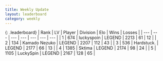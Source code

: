 ```yaml
---
title: Weekly Update
layout: leaderboard
category: weekly
---
```


{: .leaderboard}
| Rank | LV | Player | Division | Elo | Wins | Losses |
| --- | --- | --- | --- | --- | --- | --- |
| <span data-change="33">1</span> | 674 | <span title="ID: 512212">luckyspoin</span> | LEGEND | <span data-change="201">2213</span> | <span data-change="41">61</span> | <span data-change="8">12</span> |
| <span data-change="2">2</span> | 134 | <span title="ID: 665001">Kamado Nezuko</span> | LEGEND | <span data-change="102">2207</span> | <span data-change="31">112</span> | <span data-change="8">43</span> |
| <span data-change="3">3</span> | 536 | <span title="ID: 289238">Hardstuck.</span> | LEGEND | <span data-change="85">2177</span> | <span data-change="28">66</span> | <span data-change="7">13</span> |
| <span data-change="-3">4</span> | 1385 | <span title="ID: 353063">Sktima</span> | LEGEND | <span data-change="14">2174</span> | <span data-change="21">98</span> | <span data-change="7">24</span> |
| <span data-change="9">5</span> | 1105 | <span title="ID: 498412">LuckySpin</span> | LEGEND | <span data-change="113">2167</span> | <span data-change="31">128</span> | <span data-change="7">65</span> |